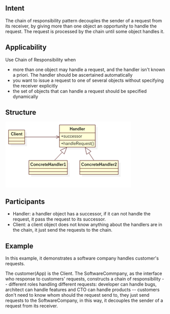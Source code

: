 ## Intent
The chain of responsibility pattern decouples the sender of a request from its receiver,
by giving more than one object an opportunity to handle the request.
The request is processed by the chain until some object handles it.


## Applicability
Use Chain of Responsibility when

* more than one object may handle a request, and the handler isn't known a priori. The handler should be ascertained automatically
* you want to issue a request to one of several objects without specifying the receiver explicitly
* the set of objects that can handle a request should be specified dynamically


## Structure
![chain](./etc/chain.png)

## Participants
* Handler: a handler object has a successor, if it can not handle the request, it pass the request to its successor.
* Client: a client object does not know anything about the handlers are in the chain, it just send the requests to the chain.

## Example
In this example, it demonstrates a software company handles customer's requests.

The customer(App) is the Client. The SoftwareCommpany, as the interface who response to customers' requests, constructs
a chain of responsibility -- different roles handling different requests: developer can handle bugs, architect can handle
features and CTO can handle products -- customers don't need to know whom should the request send to, they just send
requests to the SoftwareCompany, in this way, it decouples the sender of a request from its receiver.

